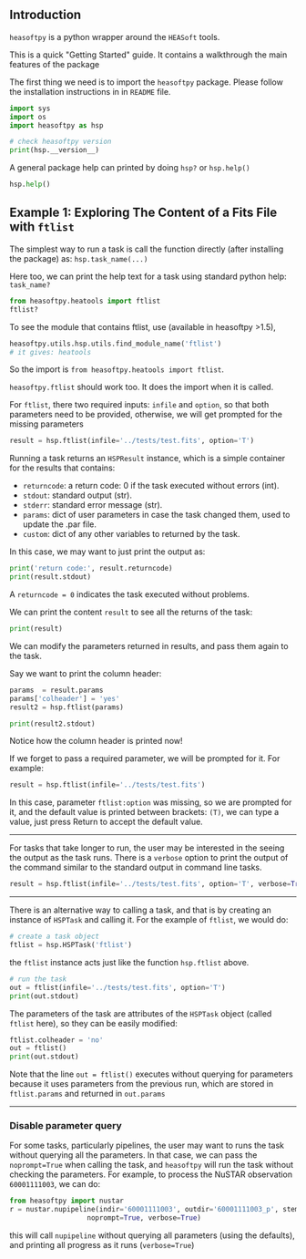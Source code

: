 
## Introduction
`heasoftpy` is a python wrapper around the `HEASoft` tools.

This is a quick "Getting Started" guide. It contains a walkthrough the main features of the package

The first thing we need is to import the `heasoftpy` package. 
Please follow the installation instructions in in `README` file.


```python
import sys
import os
import heasoftpy as hsp
```

```python
# check heasoftpy version
print(hsp.__version__)
```

A general package help can printed by doing `hsp?` or `hsp.help()`

```python
hsp.help()
```

## Example 1: Exploring The Content of a Fits File with `ftlist`

The simplest way to run a task is call the function directly (after installing the package) as: `hsp.task_name(...)`

Here too, we can print the help text for a task using standard python help: `task_name?`


```python
from heasoftpy.heatools import ftlist
ftlist?
```

To see the module that contains ftlist, use (available in heasoftpy >1.5),
```python
heasoftpy.utils.hsp.utils.find_module_name('ftlist')
# it gives: heatools
```
So the import is `from heasoftpy.heatools import ftlist`.

`heasoftpy.ftlist` should work too. It does the import when it is called.

For `ftlist`, there two required inputs: `infile` and `option`, so that both
parameters need to be provided, otherwise, we will get prompted for the missing parameters

```python
result = hsp.ftlist(infile='../tests/test.fits', option='T')
```

Running a task returns an `HSPResult` instance, which is a simple container for the results that contains:
- `returncode`: a return code: 0 if the task executed without errors (int).
- `stdout`: standard output (str).
- `stderr`: standard error message (str).
- `params`: dict of user parameters in case the task changed them, used to update the .par file.
- `custom`: dict of any other variables to returned by the task.

In this case, we may want to just print the output as:

```python
print('return code:', result.returncode)
print(result.stdout)
```

A `returncode = 0` indicates the task executed without problems.

We can print the content `result` to see all the returns of the task:

```python
print(result)
```

We can modify the parameters returned in results, and pass them again to the task.

Say we want to print the column header:

```python
params  = result.params
params['colheader'] = 'yes'
result2 = hsp.ftlist(params)

print(result2.stdout)
```

Notice how the column header is printed now!

If we forget to pass a required parameter, we will be prompted for it. For example:

```python
result = hsp.ftlist(infile='../tests/test.fits')
```

In this case, parameter `ftlist:option` was missing, so we are prompted for it, and the default value is printed between brackets: `(T)`, we can type a value, just press Return to accept the default value.

---

For tasks that take longer to run, the user may be interested in the seeing the output as the task runs. There is a `verbose` option to print the output of the command similar to the standard output in command line tasks.

```python
result = hsp.ftlist(infile='../tests/test.fits', option='T', verbose=True)
```

---

There is an alternative way to calling a task, and that is by creating an instance of `HSPTask` and calling it. For the example of `ftlist`, we would do:

```python
# create a task object
ftlist = hsp.HSPTask('ftlist')
```

the `ftlist` instance acts just like the function `hsp.ftlist` above.

```python
# run the task
out = ftlist(infile='../tests/test.fits', option='T')
print(out.stdout)
```

The parameters of the task are attributes of the `HSPTask` object (called `ftlist` here), so they can be easily modified:

```python
ftlist.colheader = 'no'
out = ftlist()
print(out.stdout)
```

Note that the line `out = ftlist()` executes without querying for parameters because it uses parameters from the previous run, which are stored in `ftlist.params` and returned in `out.params`


---

### Disable parameter query

For some tasks, particularly pipelines, the user may want to runs the task without querying all the parameters. 
In that case, we can pass the `noprompt=True` when calling the task, and `heasoftpy` will run the task without
checking the parameters. For example, to process the NuSTAR observation `60001111003`, we can do:

```python
from heasoftpy import nustar
r = nustar.nupipeline(indir='60001111003', outdir='60001111003_p', steminputs='nu60001111003', 
                   noprompt=True, verbose=True)
```

this will call `nupipeline` without querying all parameters (using the defaults), and printing all progress as it runs (`verbose=True`)
<!-- #endregion -->

